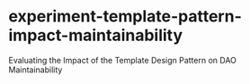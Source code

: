 # experiment-template-pattern-impact-maintainability
Evaluating the Impact of the Template Design Pattern on DAO Maintainability
